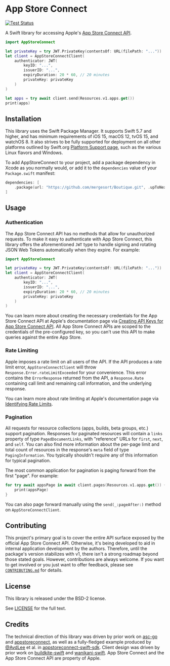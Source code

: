 # App Store Connect

[![Test Status](https://github.com/aaronsky/asc-swift/workflows/CI/badge.svg)](https://github.com/aaronsky/asc-swift/actions?query=workflow%253A%2522CI%2522)

A Swift library for accessing Apple's [App Store Connect API](https://developer.apple.com/documentation/appstoreconnectapi).

```swift
import AppStoreConnect

let privateKey = try JWT.PrivateKey(contentsOf: URL(filePath: "..."))
let client = AppStoreConnectClient(
    authenticator: JWT(
        keyID: "...",
        issuerID: "...",
        expiryDuration: 20 * 60, // 20 minutes
        privateKey: privateKey
    )
)

let apps = try await client.send(Resources.v1.apps.get())
print(apps)
```

## Installation

This library uses the Swift Package Manager. It supports Swift 5.7 and higher, and has minimum requirements of iOS 15, macOS 12, tvOS 15, and watchOS 8. It also strives to be fully supported for deployment on all other platforms outlined by Swift.org [Platform Support page](https://www.swift.org/platform-support/#deployment-only), such as the various Linux flavors and Windows.

To add AppStoreConnect to your project, add a package dependency in Xcode as you normally would, or add it to the `dependencies` value of your `Package.swift` manifest:

```swift
dependencies: [
    .package(url: "https://github.com/mergesort/Boutique.git", .upToNextMajor(from: "1.0.0"))
]
```

## Usage

### Authentication

The App Store Connect API has no methods that allow for unauthorized requests. To make it easy to authenticate with App Store Connect, this library offers the aforementioned `JWT` type to handle signing and rotating JSON Web Tokens automatically when they expire. For example:

```swift
import AppStoreConnect

let privateKey = try JWT.PrivateKey(contentsOf: URL(filePath: "..."))
let client = AppStoreConnectClient(
    authenticator: JWT(
        keyID: "...",
        issuerID: "...",
        expiryDuration: 20 * 60, // 20 minutes
        privateKey: privateKey
    )
)
```

You can learn more about creating the necessary credentials for the App Store Connect API at Apple's documentation page via [Creating API Keys for App Store Connect API](https://developer.apple.com/documentation/appstoreconnectapi/creating_api_keys_for_app_store_connect_api). All App Store Connect APIs are scoped to the credentials of the pre-configured key, so you can't use this API to make queries against the entire App Store.

### Rate Limiting

Apple imposes a rate limit on all users of the API. If the API produces a rate limit error, `AppStoreConnectClient` will throw `Response.Error.rateLimitExceeded` for your convenience. This error contains the `ErrorResponse` returned from the API, a `Response.Rate` containing call limit and remaining call information, and the underlying response.

You can learn more about rate limiting at Apple's documentation page via [Identifying Rate Limits](https://developer.apple.com/documentation/appstoreconnectapi/identifying_rate_limits).

### Pagination

All requests for resource collections (apps, builds, beta groups, etc.) support pagination. Responses for paginated resources will contain a `links` property of type `PagedDocumentLinks`, with "reference" URLs for `first`, `next`, and `self`. You can also find more information about the per-page limit and total count of resources in the response's `meta` field of type `PagingInformation`. You typically shouldn't require any of this information for typical pagination.

The most common application for pagination is paging forward from the first "page". For example:

```swift
for try await appsPage in await client.pages(Resources.v1.apps.get()) {
    print(appsPage)
}
```

You can also page forward manually using the `send(_:pageAfter:)` method on `AppStoreConnectClient`.

## Contributing

This project's primary goal is to cover the entire API surface exposed by the official App Store Connect API. Otherwise, it's being developed to aid in internal application development by the authors. Therefore, until the package's version stabilizes with v1, there isn't a strong roadmap beyond those stated goals. However, contributions are always welcome. If you want to get involved or you just want to offer feedback, please see [`CONTRIBUTING.md`](https://github.com/aaronsky/asc-swift/blob/main/.github/CONTRIBUTING.md) for details.

## License

This library is released under the BSD-2 license.

See [LICENSE](https://github.com/aaronsky/asc-swift/blob/master/LICENSE) for the full text.

## Credits

The technical direction of this library was driven by prior work on [asc-go](https://github.com/cidertool/asc-go) and [appstoreconnect](https://github.com/aaronsky/appstoreconnect), as well as a fully-fledged example produced by [@AvdLee](https://github.com/AvdLee) et al. in [appstoreconnect-swift-sdk](https://github.com/AvdLee/appstoreconnect-swift-sdk). Client design was driven by prior work on [buildkite-swift](https://github.com/aaronsky/buildkite-swift) and [wanikani-swift](https://github.com/aaronsky/wanikani-swift). App Store Connect and the App Store Connect API are property of Apple.
